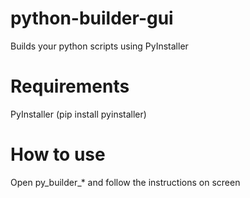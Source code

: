 # python-builder-gui
Builds your python scripts using PyInstaller

# Requirements
PyInstaller (pip install pyinstaller)

# How to use
Open py_builder_* and follow the instructions on screen
